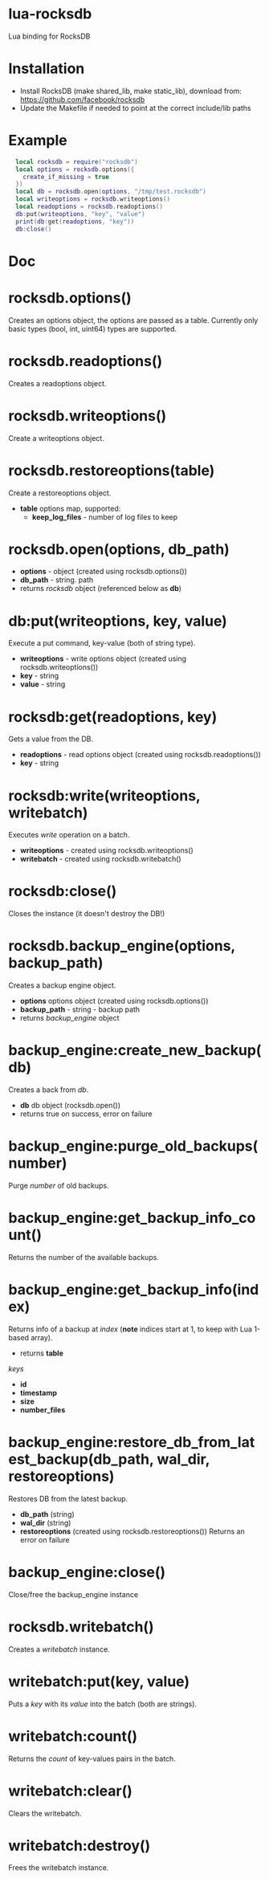 lua-rocksdb
=
Lua binding for RocksDB

Installation
===
* Install RocksDB (make shared_lib, make static_lib), download from: https://github.com/facebook/rocksdb
* Update the Makefile if needed to point at the correct include/lib paths

Example
===

```lua
  local rocksdb = require("rocksdb")
  local options = rocksdb.options({
    create_if_missing = true
  })
  local db = rocksdb.open(options, "/tmp/test.rocksdb")
  local writeoptions = rocksdb.writeoptions()
  local readoptions = rocksdb.readoptions()
  db:put(writeoptions, "key", "value")
  print(db:get(readoptions, "key"))
  db:close()
```

Doc
===

rocksdb.options()
=====
Creates an options object, the options are passed as a table.
Currently only basic types (bool, int, uint64) types are supported.

rocksdb.readoptions()
=====
Creates a readoptions object.

rocksdb.writeoptions()
=====
Create a writeoptions object.

rocksdb.restoreoptions(table)
=====
Create a restoreoptions object.

  * **table** options map, supported:
    * **keep_log_files** - number of log files to keep

rocksdb.open(options, db_path)
=====
  * **options** - object (created using rocksdb.options())
  * **db_path** - string. path
  * returns *rocksdb* object (referenced below as **db**)

db:put(writeoptions, key, value)
=====
Execute a put command, key-value (both of string type).

  * **writeoptions** - write options object (created using rocksdb.writeoptions())
  * **key** - string
  * **value** - string

rocksdb:get(readoptions, key)
=====
Gets a value from the DB.

  * **readoptions** - read options object (created using rocksdb.readoptions())
  * **key** - string

rocksdb:write(writeoptions, writebatch)
=====
Executes _write_ operation on a batch.

  * **writeoptions** - created using rocksdb.writeoptions()
  * **writebatch** - created using rocksdb.writebatch()


rocksdb:close()
=====
Closes the instance (it doesn't destroy the DB!)

rocksdb.backup_engine(options, backup_path)
=====
Creates a backup engine object.

  * **options** options object (created using rocksdb.options())
  * **backup_path** - string - backup path
  * returns *backup_engine* object

backup_engine:create_new_backup(db)
=====
Creates a back from *db*.

  * **db** db object (rocksdb.open())
  * returns true on success, error on failure

backup_engine:purge_old_backups(number)
=====
Purge *number* of old backups.

backup_engine:get_backup_info_count()
=====
Returns the number of the available backups.

backup_engine:get_backup_info(index)
=====
Returns info of a backup at *index* (**note** indices start at 1, to keep with Lua 1-based array).
  * returns **table**

_keys_

* **id**
* **timestamp**
* **size**
* **number_files**


backup_engine:restore_db_from_latest_backup(db_path, wal_dir, restoreoptions)
=====
Restores DB from the latest backup.

* **db_path** (string)
* **wal_dir** (string)
* **restoreoptions** (created using rocksdb.restoreoptions())
Returns an error on failure

backup_engine:close()
=====
Close/free the backup_engine instance

rocksdb.writebatch()
=====
Creates a *writebatch* instance.

writebatch:put(key, value)
=====
Puts a *key* with its *value* into the batch (both are strings).

writebatch:count()
=====
Returns the *count* of key-values pairs in the batch.

writebatch:clear()
=====
Clears the writebatch.

writebatch:destroy()
=====
Frees the writebatch instance.

